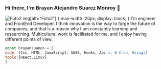### Hi there, I'm Brayan Alejandro Suarez Monroy 👋

![Foto2](https://user-images.githubusercontent.com/87401847/143484213-0cb3b216-4e5b-4863-bf9d-dc2bcec79232.jpeg)
img[alt="Foto2"] { 
  max-width:  20px; 
  display: block;
}
I'm engineer and FrontEnd Developer. 
I think innovation is the way to forge the future of companies, and that is a reason why I am constantly learning and researching. 
Multicultural work is facilitated for me, and I enjoy having different points of view.

```js
const brayansuamon = {
code: [Css, HTML, JavaScript, SASS, Hooks, Api's, R-Cran, Bizagi]
tools:[React,Linux]
}

```

<!--
**brayansuamon/brayansuamon** is a ✨ _special_ ✨ repository because its `README.md` (this file) appears on your GitHub profile.

Here are some ideas to get you started:

- 🔭 I’m currently working on ...
- 🌱 I’m currently learning ...
- 👯 I’m looking to collaborate on ...
- 🤔 I’m looking for help with ...
- 💬 Ask me about ...
- 📫 How to reach me: ...
- 😄 Pronouns: ...
- ⚡ Fun fact: ...
-->
